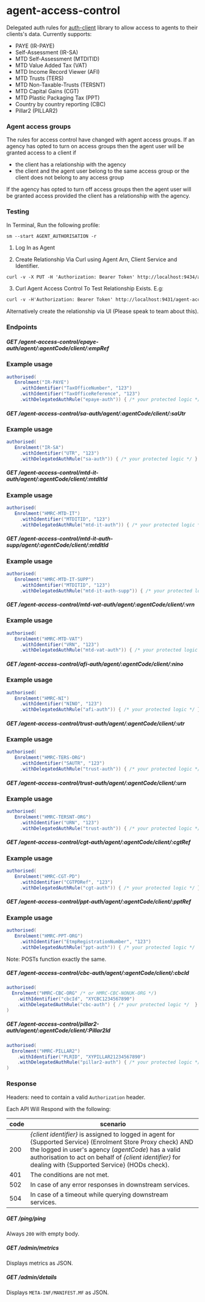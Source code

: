 # agent-access-control

Delegated auth rules for [auth-client](https://github.com/hmrc/auth-client) library to allow access
to agents to their clients's data. Currently supports:
* PAYE (IR-PAYE)
* Self-Assessment (IR-SA)
* MTD Self-Assessment (MTDITID)
* MTD Value Added Tax (VAT)
* MTD Income Record Viewer (AFI)
* MTD Trusts (TERS)
* MTD Non-Taxable-Trusts (TERSNT)
* MTD Capital Gains (CGT)
* MTD Plastic Packaging Tax (PPT)
* Country by country reporting (CBC)
* Pillar2 (PILLAR2)

### Agent access groups

The rules for access control have changed with agent access groups. If an agency has opted to turn on access groups then the agent user will be granted access to a client if
 * the client has a relationship with the agency
 * the client and the agent user belong to the same access group or the client does not belong to any access group

If the agency has opted to turn off access groups then the agent user will be granted access provided the client has a relationship with the agency.


### Testing
In Terminal, Run the following profile:
```
sm --start AGENT_AUTHORISATION -r
```
1. Log In as Agent

2. Create Relationship Via Curl using Agent Arn, Client Service and Identifier.
```markdown
curl -v -X PUT -H 'Authorization: Bearer Token' http://localhost:9434/agent-client-relationships/agent/AARN0002908/service/HMRC-MTD-VAT/client/VRN/267729808
```

3. Curl Agent Access Control To Test Relationship Exists. E.g:
```markdown
curl -v -H'Authorization: Bearer Token' http://localhost:9431/agent-access-control/mtd-vat-auth/agent/9AK6XC1JX8NE/client/267729808
```

Alternatively create the relationship via UI (Please speak to team about this).

### Endpoints

##### GET /agent-access-control/epaye-auth/agent/:agentCode/client/:empRef

### Example usage
```scala
authorised(
   Enrolment("IR-PAYE")
     .withIdentifier("TaxOfficeNumber", "123")
     .withIdentifier("TaxOfficeReference", "123")
     .withDelegatedAuthRule("epaye-auth")) { /* your protected logic */ }
```

##### GET /agent-access-control/sa-auth/agent/:agentCode/client/:saUtr

### Example usage
```scala
authorised(
   Enrolment("IR-SA")
     .withIdentifier("UTR", "123")
     .withDelegatedAuthRule("sa-auth")) { /* your protected logic */ }
```


##### GET /agent-access-control/mtd-it-auth/agent/:agentCode/client/:mtdItId

### Example usage
```scala
authorised(
   Enrolment("HMRC-MTD-IT")
     .withIdentifier("MTDITID", "123")
     .withDelegatedAuthRule("mtd-it-auth")) { /* your protected logic */ }
```

##### GET /agent-access-control/mtd-it-auth-supp/agent/:agentCode/client/:mtdItId

### Example usage
```scala
authorised(
   Enrolment("HMRC-MTD-IT-SUPP")
     .withIdentifier("MTDITID", "123")
     .withDelegatedAuthRule("mtd-it-auth-supp")) { /* your protected logic */ }
```

##### GET /agent-access-control/mtd-vat-auth/agent/:agentCode/client/:vrn

### Example usage
```scala
authorised(
   Enrolment("HMRC-MTD-VAT")
     .withIdentifier("VRN", "123")
     .withDelegatedAuthRule("mtd-vat-auth")) { /* your protected logic */ }
```

##### GET /agent-access-control/afi-auth/agent/:agentCode/client/:nino

### Example usage
```scala
authorised(
   Enrolment("HMRC-NI")
     .withIdentifier("NINO", "123")
     .withDelegatedAuthRule("afi-auth")) { /* your protected logic */ }
```

##### GET /agent-access-control/trust-auth/agent/:agentCode/client/:utr

### Example usage
```scala
authorised(
   Enrolment("HMRC-TERS-ORG")
     .withIdentifier("SAUTR", "123")
     .withDelegatedAuthRule("trust-auth")) { /* your protected logic */ }
```

##### GET /agent-access-control/trust-auth/agent/:agentCode/client/:urn

### Example usage
```scala
authorised(
   Enrolment("HMRC-TERSNT-ORG")
     .withIdentifier("URN", "123")
     .withDelegatedAuthRule("trust-auth")) { /* your protected logic */ }
```

##### GET /agent-access-control/cgt-auth/agent/:agentCode/client/:cgtRef

### Example usage
```scala
authorised(
   Enrolment("HMRC-CGT-PD")
     .withIdentifier("CGTPDRef", "123")
     .withDelegatedAuthRule("cgt-auth")) { /* your protected logic */ }
```

##### GET /agent-access-control/ppt-auth/agent/:agentCode/client/:pptRef

### Example usage
```scala
authorised(
   Enrolment("HMRC-PPT-ORG")
     .withIdentifier("EtmpRegistrationNumber", "123")
     .withDelegatedAuthRule("ppt-auth")) { /* your protected logic */  }
```

Note: POSTs function exactly the same.

##### GET /agent-access-control/cbc-auth/agent/:agentCode/client/:cbcId

```scala
authorised(
  Enrolment("HMRC-CBC-ORG" /* or HMRC-CBC-NONUK-ORG */)
    .withIdentifier("cbcId", "XYCBC1234567890")
    .withDelegatedAuthRule("cbc-auth") { /* your protected logic */  }
)
```


##### GET /agent-access-control/pillar2-auth/agent/:agentCode/client/:Pillar2Id

```scala
authorised(
  Enrolment("HMRC-PILLAR2")
    .withIdentifier("PLRID", "XYPILLAR21234567890")
    .withDelegatedAuthRule("pillar2-auth") { /* your protected logic */  }
)
```


### Response
Headers: need to contain a valid `Authorization` header.

Each API Will Respond with the following:

code | scenario
---- | ---
200 | _{client identifier}_ is assigned to logged in agent for {Supported Service} (Enrolment Store Proxy check) AND the logged in user's agency (_agentCode_) has a valid authorisation to act on behalf of _{client identifier}_ for dealing with {Supported Service} (HODs check).
401 | The conditions are not met.
502 | In case of any error responses in downstream services.
504 | In case of a timeout while querying downstream services.

##### GET /ping/ping

Always `200` with empty body.

##### GET /admin/metrics

Displays metrics as JSON.

##### GET /admin/details

Displays `META-INF/MANIFEST.MF` as JSON.


